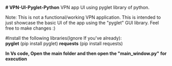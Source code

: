 **# VPN-UI-Pyglet-Python**
VPN app UI using pyglet library of python.

Note: This is not a functional/working VPN application. This is intended to just showcase the basic UI of the app using the "pyglet" GUI library.
Feel free to make changes :)

#Install the following libraries(Ignore If you've already):  
  **pyglet**   (pip install pyglet)
  **requests** (pip install requests)

**In Vs code, Open the main folder and then open the "main_window.py" for execution**  
